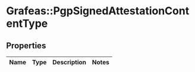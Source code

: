 # Grafeas::PgpSignedAttestationContentType

## Properties
Name | Type | Description | Notes
------------ | ------------- | ------------- | -------------


